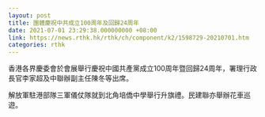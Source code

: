 ```yaml
---
layout: post
title: 團體慶祝中共成立100周年及回歸24周年
date: 2021-07-01 23:29:38.000000000 +08:00
link: https://news.rthk.hk/rthk/ch/component/k2/1598729-20210701.htm
categories: rthk
---
```


香港各界慶委會於會展舉行慶祝中國共產黨成立100周年暨回歸24周年，署理行政長官李家超及中聯辦副主任陳冬等出席。

解放軍駐港部隊三軍儀仗隊就到北角培僑中學舉行升旗禮。民建聯亦舉辦花車巡遊。
